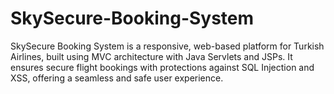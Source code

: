 # SkySecure-Booking-System
SkySecure Booking System is a responsive, web-based platform for Turkish Airlines, built using MVC architecture with Java Servlets and JSPs. It ensures secure flight bookings with protections against SQL Injection and XSS, offering a seamless and safe user experience.
